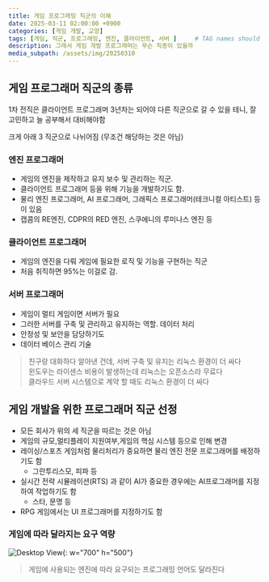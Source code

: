 ```yaml
---
title: 게임 프로그래밍 직군의 이해
date: 2025-03-11 02:00:00 +0900
categories: [게임 개발, 교양]
tags: [게임, 직군, 프로그래밍, 엔진, 클라이언트, 서버 ]     # TAG names should always be lowercase
description: 그래서 게임 개발 프로그래머는 무슨 직종이 있을까
media_subpath: /assets/img/20250310
---
```


## 게임 프로그래머 직군의 종류

1차 전직은 클라이언트 프로그래머
3년차는 되어야 다른 직군으로 갈 수 있을 테니, 잘 고민하고 늘 공부해서 대비해야함

크게 아래 3 직군으로 나뉘어짐 (무조건 해당하는 것은 아님)

### 엔진 프로그래머

- 게임의 엔진을 제작하고 유지 보수 및 관리하는 직군. 
- 클라이언트 프로그래머 등을 위해 기능을 개발하기도 함.
- 물리 엔진 프로그래머, AI 프로그래머, 그래픽스 프로그래머(테크니컬 아티스트) 등이 있음
- 캡콤의 RE엔진, CDPR의 RED 엔진, 스쿠에니의 루미나스 엔진 등

### 클라이언트 프로그래머

- 게임의 엔진을 다뤄 게임에 필요한 로직 및 기능을 구현하는 직군
- 처음 취직하면 95%는 이걸로 감.

### 서버 프로그래머
- 게임이 멀티 게임이면 서버가 필요
- 그러한 서버를 구축 및 관리하고 유지하는 역할. 데이터 처리
- 안정성 및 보안을 담당하기도
- 데이터 베이스 관리 기술

> 친구랑 대화하다 알아낸 건데, 서버 구축 및 유지는 리눅스 환경이 더 싸다<br>윈도우는 라이센스 비용이 발생하는데 리눅스는 오픈소스라 무료다<br>클라우드 서버 시스템으로 계약 할 때도 리눅스 환경이 더 싸다

## 게임 개발을 위한 프로그래머 직군 선정

- 모든 회사가 위의 세 직군을 따르는 것은 아님<br>
- 게임의 규모,멀티플레이 지원여부,게임의 핵심 시스템 등으로 인해 변경<br>
- 레이싱/스포츠 게임처럼 물리처리가 중요하면 물리 엔진 전문 프로그래머를 배정하기도 함
   - 그란투리스모, 피파 등
- 실시간 전략 시뮬레이션(RTS) 과 같이 AI가 중요한 경우에는 AI프로그래머를 지정하여 작업하기도 함
  - 스타, 문명 등
- RPG 게임에서는 UI 프로그래머를 지정하기도 함

### 게임에 따라 달라지는 요구 역량

![Desktop View](20.jpg){: w="700" h="500"}

>게임에 사용되는 엔진에 따라 요구되는 프로그래밍 언어도 달라진다
